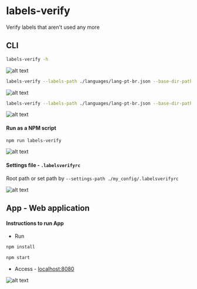 # labels-verify
Verify labels that aren't used any more

## CLI

```sh
labels-verify -h
```
![alt text](https://github.com/fabianofdf/labels-verify/raw/master/public/doc/cli-help.png)

```sh
labels-verify --labels-path ./languages/lang-pt-br.json --base-dir-path ./src
```
![alt text](https://github.com/fabianofdf/labels-verify/raw/master/public/doc/cli-sample-1.png)

```sh
labels-verify --labels-path ./languages/lang-pt-br.json --base-dir-path ./src --max-labels 2 --hide-found-labels
```
![alt text](https://github.com/fabianofdf/labels-verify/raw/master/public/doc/cli-sample-2.png)

#### Run as a NPM script
```sh
npm run labels-verify
```
![alt text](https://github.com/fabianofdf/labels-verify/raw/master/public/doc/cli-npm-script.png)

#### Settings file - `.labelsverifyrc`

Root path or set path by `--settings-path ./my_config/.labelsverifyrc`

![alt text](https://github.com/fabianofdf/labels-verify/raw/master/public/doc/cli-settings-file.png)

## App - Web application
#### Instructions to run App
* Run
```sh
npm install
```

```sh
npm start
```

* Access - [localhost:8080](http://localhost:8080)

![alt text](https://github.com/fabianofdf/labels-verify/raw/master/public/doc/app.png)
